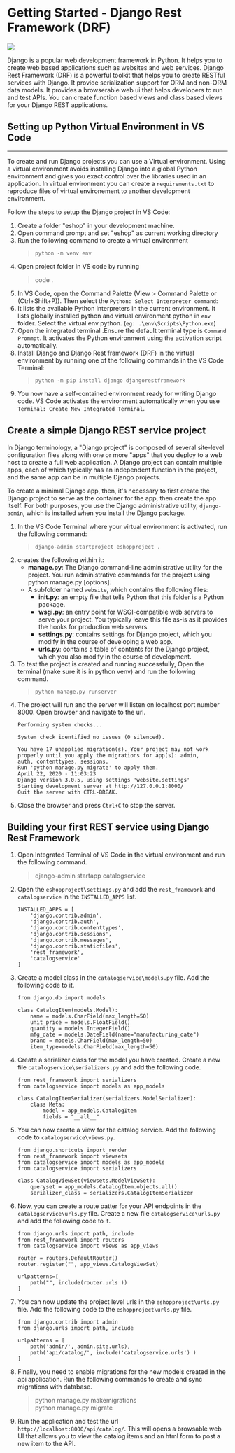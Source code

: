 # Getting Started - Django Rest Framework (DRF)

![](https://www.django-rest-framework.org/img/logo.png)

Django is a popular web development framework in Python. It helps you to create web based applications such as websites and web services. Django Rest Framework (DRF) is a powerful toolkit that helps you to create RESTful services with Django. It provide serialization support for ORM and non-ORM data models. It provides a browserable web ui that helps developers to run and test APIs. You can create function based views and class based views for your Django REST applications.

## Setting up Python Virtual Environment in VS Code
-------------
To create and run Django projects you can use a Virtual environment. Using a virtual environment avoids installing Django into a global Python environment and gives you exact control over the libraries used in an application. In virtual environment you can create a `requirements.txt` to reproduce files of virtual environement  to another development environment. 

Follow the steps to setup the Django project in VS Code:
1) Create a folder  "eshop" in your development machine. 
2) Open command prompt and set "eshop" as current working directory
3) Run the following command to create a virtual environment 
	> `python -m venv env`
4) Open project folder in VS code by running 
	> code .
5) In VS Code, open the Command Palette (View > Command Palette or (Ctrl+Shift+P)). Then select the `Python: Select Interpreter command`:
6) It lists the available Python interpreters in the current environment. It lists globally installed python and virtual environment python in `env` folder. Select the virtual env python. (`eg: .\env\Scripts\Python.exe`)
7) Open the integrated terminal .Ensure the default terminal type is `Command Prommpt`. It activates the Python environment using the activation script automatically.
8) Install Django and Django Rest framework (DRF) in the virtual environment by running one of the following commands in the VS Code Terminal:	
	> `python -m pip install django djangorestframework`
9) You now have a self-contained environment ready for writing Django code. VS Code activates the environment automatically when you use `Terminal: Create New Integrated Terminal`.

## Create a simple Django REST service project
In Django terminology, a "Django project" is composed of several site-level configuration files along with one or more "apps" that you deploy to a web host to create a full web application. A Django project can contain multiple apps, each of which typically has an independent function in the project, and the same app can be in multiple Django projects.

To create a minimal Django app, then, it's necessary to first create the Django project to serve as the container for the app, then create the app itself. For both purposes, you use the Django administrative utility, `django-admin`, which is installed when you install the Django package.

1) In the VS Code Terminal where your virtual environment is activated, run the following command:
	> `django-admin startproject eshopproject .`
2)  creates the following within it:
	* **manage.py**: The Django command-line administrative utility for the project. You run administrative commands for the project using python manage.py <command> [options].
	* A subfolder named `website`, which contains the following files:
		* **__init__.py**: an empty file that tells Python that this folder is a Python package.
		* **wsgi.py**: an entry point for WSGI-compatible web servers to serve your project. You typically leave this file as-is as it provides the hooks for production web servers.
		* **settings.py**: contains settings for Django project, which you modify in the course of developing a web app.
		* **urls.py**: contains a table of contents for the Django project, which you also modify in the course of development.
3) To test the project is created and running successfully, Open the terminal (make sure it is in python venv) and run the following command.	
	> `python manage.py runserver`
4) The project will run and the server will listen on localhost port number 8000. Open browser and navigate to the url.
	```Watching for file changes with StatReloader
	Performing system checks...

	System check identified no issues (0 silenced).

	You have 17 unapplied migration(s). Your project may not work properly until you apply the migrations for app(s): admin, 
	auth, contenttypes, sessions.
	Run 'python manage.py migrate' to apply them.
	April 22, 2020 - 11:03:23
	Django version 3.0.5, using settings 'website.settings'
	Starting development server at http://127.0.0.1:8000/
	Quit the server with CTRL-BREAK.
	```
5) Close the browser and press `Ctrl+C` to stop the server.

## Building your first REST service using Django Rest Framework

1) Open Integrated Terminal of VS Code in the virtual environment and run the following command.
    > django-admin startapp catalogservice

2) Open the `eshopproject\settings.py` and add the `rest_framework` and `catalogservice` in the `INSTALLED_APPS` list.
    ```    
    INSTALLED_APPS = [
        'django.contrib.admin',
        'django.contrib.auth',
        'django.contrib.contenttypes',
        'django.contrib.sessions',
        'django.contrib.messages',
        'django.contrib.staticfiles',
        'rest_framework',
        'catalogservice'
    ]
    ```
3) Create a model class in the `catalogservice\models.py` file. Add the following code to it.
    ```
    from django.db import models

    class CatalogItem(models.Model):
        name = models.CharField(max_length=50)
        unit_price = models.FloatField()
        quantity = models.IntegerField()
        mfg_date = models.DateField(name="manufacturing_date")
        brand = models.CharField(max_length=50)
        item_type=models.CharField(max_length=50)
    ```
4) Create a serializer class for the model you have created. Create a new file `catalogservice\serializers.py` and add the following code.
    ```
    from rest_framework import serializers
    from catalogservice import models as app_models

    class CatalogItemSerializer(serializers.ModelSerializer):
        class Meta:
            model = app_models.CatalogItem
            fields = "__all__"
    ```
5) You can now create a view for the catalog service. Add the following code to `catalogservice\views.py`.
    ```
    from django.shortcuts import render
    from rest_framework import viewsets
    from catalogservice import models as app_models
    from catalogservice import serializers

    class CatalogViewSet(viewsets.ModelViewSet):
        queryset = app_models.CatalogItem.objects.all()
        serializer_class = serializers.CatalogItemSerializer
    ```
6) Now, you can create a route patter for your API endpoints in the `catalogservice\urls.py` file. Create a new file `catalogservice\urls.py` and add the following code to it.
    ```
    from django.urls import path, include
    from rest_framework import routers
    from catalogservice import views as app_views

    router = routers.DefaultRouter()
    router.register("", app_views.CatalogViewSet)

    urlpatterns=[
        path("", include(router.urls ))
    ]
    ```
7) You can now update the project level urls in the `eshopproject\urls.py` file. Add the following code to the `eshopproject\urls.py` file.
    ```    
    from django.contrib import admin
    from django.urls import path, include

    urlpatterns = [
        path('admin/', admin.site.urls),
        path('api/catalog/', include('catalogservice.urls') )
    ]
    ```
8) Finally, you need to enable migrations for the new models created in the api application. Run the following commands to create and sync migrations with database.
    > python manage.py makemigrations    
    > python manage.py migrate

9) Run the application and test the url `http://localhost:8000/api/catalog/`. This will opens a browsable web UI that allows you to view the catalog items and an html form to post a new item to the API.



